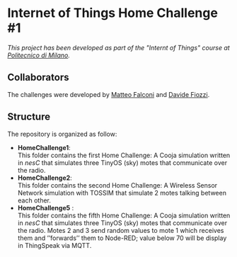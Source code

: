 # Internet of Things Home Challenge #1
*This project has been developed as part of the "Internt of Things" course at [Politecnico di Milano](https://www.polimi.it/).*

## Collaborators
The challenges were developed by [Matteo Falconi](https://github.com/TheFalco "Visit Matteo's GitHub") and [Davide Fiozzi](https://github.com/davidefiozzi "Visit Davide's GitHub").
## Structure
The repository is organized as follow:
- __HomeChallenge1__:  
This folder contains the first Home Challenge: A Cooja simulation written in *nesC* that simulates three TinyOS (sky) motes that communicate over the radio.
- __HomeChallenge2__:  
This folder contains the second Home Challenge: A Wireless Sensor Network simulation with TOSSIM that simulate 2 motes talking between each other.
- __HomeChallenge5__ :  
This folder contains the fifth Home Challenge: A Cooja simulation written in *nesC* that simulates three TinyOS (sky) motes that communicate over the radio. Motes 2 and 3 send random values to mote 1 which receives them and ’’forwards’’ them to Node-RED; value below 70 will be display in ThingSpeak via MQTT. 
